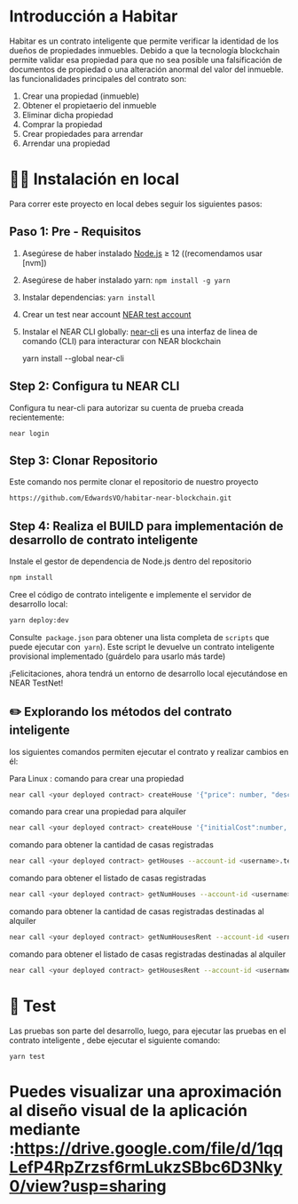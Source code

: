 Introducción a Habitar
==================

Habitar es un contrato inteligente que permite verificar la identidad de los dueños de propiedades inmuebles. Debido a que la tecnología blockchain permite validar esa propiedad para que no sea posible una falsificación de documentos de propiedad o una alteración anormal del valor del inmueble. 
las funcionalidades principales del contrato son:

1. Crear una propiedad (inmueble)
2. Obtener el propietaerio del inmueble
3. Eliminar dicha propiedad
4. Comprar la propiedad
5. Crear propiedades para arrendar
6. Arrendar una propiedad

 


👨‍💻 Instalación en local
===========

Para correr este proyecto en local debes seguir los siguientes pasos:

Paso 1: Pre - Requisitos
------------------------------

1. Asegúrese de haber instalado [Node.js] ≥ 12 ((recomendamos usar [nvm])
2. Asegúrese de haber instalado yarn: `npm install -g yarn`
3. Instalar dependencias: `yarn install`
4. Crear un test near account [NEAR test account]
5. Instalar el NEAR CLI globally: [near-cli] es una interfaz de linea de comando (CLI) para interacturar con NEAR blockchain

    yarn install --global near-cli

Step 2: Configura tu NEAR CLI
-------------------------------

Configura tu near-cli para autorizar su cuenta de prueba creada recientemente:

    near login
    
Step 3: Clonar Repositorio
-------------------------------    

Este comando nos permite clonar el repositorio de nuestro proyecto 

```bash
https://github.com/EdwardsVO/habitar-near-blockchain.git
```


Step 4: Realiza el BUILD para implementación de desarrollo de contrato inteligente 
------------------------------------------------------------------------------------

Instale el gestor de dependencia de Node.js dentro del repositorio

```bash
npm install
```

Cree el código de contrato inteligente e implemente el servidor de desarrollo local: 
```bash
yarn deploy:dev
```
Consulte` package.json` para obtener una lista completa de `scripts` que puede ejecutar con` yarn`). Este script le devuelve un contrato inteligente provisional
implementado (guárdelo para
usarlo más tarde)


¡Felicitaciones, ahora tendrá un entorno de desarrollo local ejecutándose en NEAR TestNet!


✏️ Explorando los métodos del contrato inteligente 
--------------------------------------------
los siguientes comandos permiten ejecutar el contrato y realizar cambios en él:

Para Linux :
comando para crear una propiedad

```bash
near call <your deployed contract> createHouse '{"price": number, "description": string, "location": string, "rooms": number, "toilets": number, "size": number}' --account-id <username>.testnet --deposit amount
```

comando para crear una propiedad para alquiler

```bash
near call <your deployed contract> createHouse '{"initialCost":number, "price": number, "description": string, "location": string, "rooms": number, "toilets": number, "size": number}' --account-id <username>.testnet --deposit amount
```

comando para obtener la cantidad de casas registradas

```bash
near call <your deployed contract> getHouses --account-id <username>.testnet
```

comando para obtener el listado de casas registradas

```bash
near call <your deployed contract> getNumHouses --account-id <username>.testnet
```

comando para obtener la cantidad de casas registradas destinadas al alquiler

```bash
near call <your deployed contract> getNumHousesRent --account-id <username>.testnet
```

comando para obtener el listado de casas registradas destinadas al alquiler

```bash
near call <your deployed contract> getHousesRent --account-id <username>.testnet
```

🤖 Test 
==================

Las pruebas son parte del desarrollo, luego, para ejecutar las pruebas en el contrato inteligente , debe ejecutar el siguiente comando:

    yarn test

Puedes visualizar una aproximación al diseño visual de la aplicación mediante :https://drive.google.com/file/d/1qqLefP4RpZrzsf6rmLukzSBbc6D3Nky0/view?usp=sharing
==============================================

  [create-near-app]: https://github.com/near/create-near-app
  [Node.js]: https://nodejs.org/en/download/package-manager/
  [NEAR accounts]: https://docs.near.org/docs/concepts/account
  [NEAR Wallet]: https://wallet.testnet.near.org/
  [near-cli]: https://github.com/near/near-cli
  [NEAR test account]: https://docs.near.org/docs/develop/basics/create-account#creating-a-testnet-account
 
  
